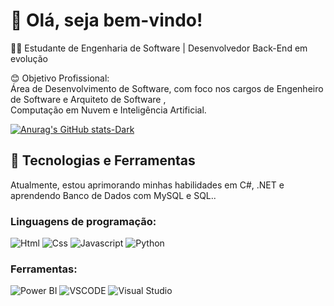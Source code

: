# 👋 Olá, seja bem-vindo!

👨‍🎓 Estudante de Engenharia de Software | Desenvolvedor Back-End em evolução

😊 Objetivo Profissional:<br>
 Área de Desenvolvimento de Software, com foco nos cargos de Engenheiro de Software e Arquiteto de Software ,<br> Computação em Nuvem e Inteligência Artificial.<br>
 
[![Anurag's GitHub stats-Dark](https://github-readme-stats.vercel.app/api?username=IsaqueBraz17&show_icons=true&theme=dark#gh-dark-mode-only)](https://github.com/anuraghazra/github-readme-stats#gh-dark-mode-only)
<!--[![Top Langs](https://github-readme-stats.vercel.app/api/top-langs/?username=IsaqueBraz17&layout=donut)](https://github.com/IsaqueBraz17/github-readme-stats)-->


## 🚀 Tecnologias e Ferramentas
Atualmente, estou aprimorando minhas habilidades em C#, .NET e aprendendo Banco de Dados com MySQL e SQL.. 

### Linguagens de programação:
 <div style="display:inline-block">
  <img align="center "alt="Html" src="https://img.shields.io/badge/HTML5-E34F26?style=for-the-badge&logo=html5&logoColor=white"/>
  <img align="center "alt="Css" src="https://img.shields.io/badge/CSS3-1572B6?style=for-the-badge&logo=css3&logoColor=white"/>
  <img align="center "alt="Javascript" src="https://img.shields.io/badge/JavaScript-F7DF1E?style=for-the-badge&logo=javascript&logoColor=black"/>
  <img align="center "alt="Python" src="https://img.shields.io/badge/Python-14354C?style=for-the-badge&logo=python&logoColor=white"/>
  
 ### Ferramentas:
 <div style="display:inline-block">
  <img align="center "alt="Power BI" src="https://img.shields.io/badge/PowerBI-F2C811?style=for-the-badge&logo=Power%20BI&logoColor=white"/>
  <img align="center "alt="VSCODE" src="https://img.shields.io/badge/Visual_Studio_Code-0078D4?style=for-the-badge&logo=visual%20studio%20code&logoColor=white"/>
  <img align="center "alt="Visual Studio" src="https://img.shields.io/badge/Visual_Studio-5C2D91?style=for-the-badge&logo=visual%20studio&logoColor=white"/>

  






